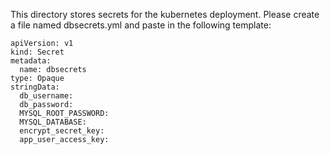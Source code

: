 This directory stores secrets for the kubernetes deployment. Please create a file named dbsecrets.yml and paste in the following template:

```
apiVersion: v1
kind: Secret
metadata:
  name: dbsecrets
type: Opaque
stringData:
  db_username: 
  db_password: 
  MYSQL_ROOT_PASSWORD: 
  MYSQL_DATABASE: 
  encrypt_secret_key: 
  app_user_access_key: 
```